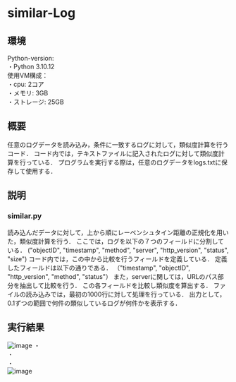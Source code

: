 # similar-Log

## 環境
Python-version:  
・Python 3.10.12  
使用VM構成：  
・cpu: 2コア  
・メモリ: 3GB  
・ストレージ: 25GB  

## 概要
任意のログデータを読み込み，条件に一致するログに対して，類似度計算を行うコード．
コード内では，テキストファイルに記入されたログに対して類似度計算を行っている．
プログラムを実行する際は，任意のログデータをlogs.txtに保存して使用する．

## 説明
### similar.py
読み込んだデータに対して，上から順にレーベンシュタイン距離の正規化を用いた，類似度計算を行う．
ここでは，ログを以下の７つのフィールドに分割している．
("objectID", "timestamp", "method", "server", "http_version", "status", "size")
コード内では，この中から比較を行うフィールドを定義している．
定義したフィールドは以下の通りである．
（"timestamp", "objectID", "http_version", "method", "status"）
また，serverに関しては，URLのパス部分を抽出して比較を行う．
この各フィールドを比較し類似度を算出する．
ファイルの読み込みでは，最初の1000行に対して処理を行っている．
出力として，0.1ずつの範囲で何件の類似しているログが何件かを表示する．


## 実行結果

![image](https://github.com/user-attachments/assets/ce2cf939-c970-426e-9971-02b56e80b802)
・   
・  
・  
![image](https://github.com/user-attachments/assets/651573f7-b923-47e8-986d-87c80729865d)

